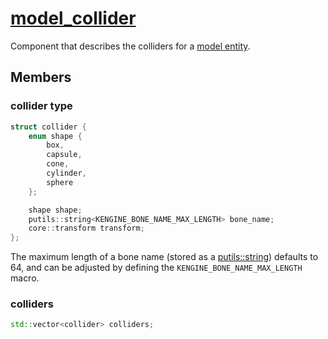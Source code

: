 # [model_collider](model_collider.hpp)

Component that describes the colliders for a [model entity](../../model_instance/data/model.md).

## Members

### collider type

```cpp
struct collider {
    enum shape {
        box,
        capsule,
        cone,
        cylinder,
        sphere
    };

    shape shape;
    putils::string<KENGINE_BONE_NAME_MAX_LENGTH> bone_name;
    core::transform transform;
};
```

The maximum length of a bone name (stored as a [putils::string](https://github.com/phisko/putils/blob/master/string.hpp)) defaults to 64, and can be adjusted by defining the `KENGINE_BONE_NAME_MAX_LENGTH` macro.

### colliders

```cpp
std::vector<collider> colliders;
```